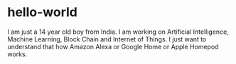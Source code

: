 # hello-world
I am just a 14 year old boy from India. I am working on Artificial Intelligence, Machine Learning, Block Chain and Internet of Things. I just want to understand that how Amazon Alexa or Google Home or Apple Homepod works.

